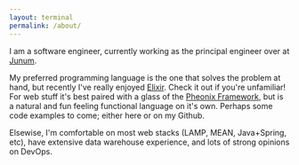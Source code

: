 ```yaml
---
layout: terminal
permalink: /about/
---
```


I am a software engineer, currently working as the principal engineer over at [Junum](https://junum.io).

My preferred programming language is the one that solves the problem at hand, but recently I've really enjoyed [Elixir](https://elixir-lang.org/). Check it out if you're unfamiliar! For web stuff it's best paired with a glass of the [Pheonix Framework](https://www.phoenixframework.org/), but is a natural and fun feeling functional language on it's own. Perhaps some code examples to come; either here or on my Github.

Elsewise, I'm comfortable on most web stacks (LAMP, MEAN, Java+Spring, etc), have extensive data warehouse experience, and lots of strong opinions on DevOps.
